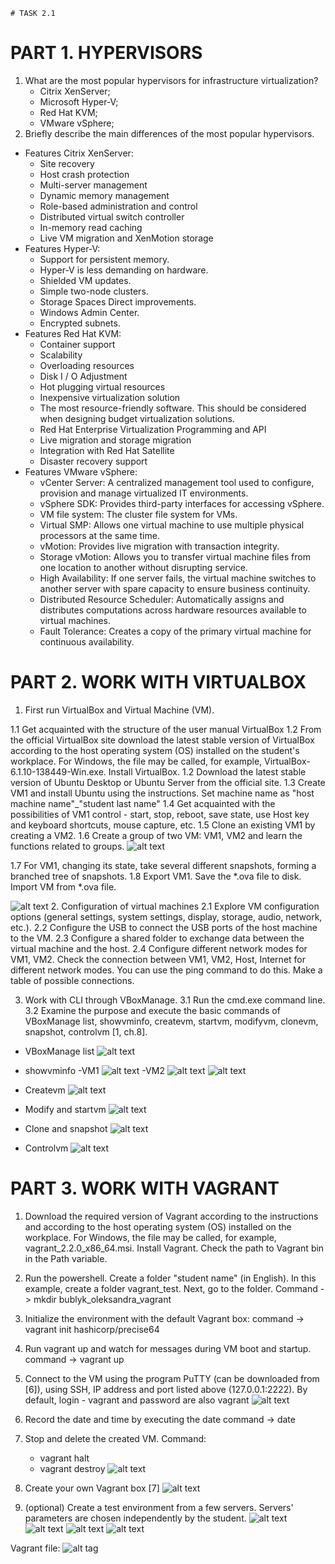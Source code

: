 
	# TASK 2.1
# PART 1. HYPERVISORS
1. What are the most popular hypervisors for infrastructure virtualization?
	- Citrix XenServer;
	- Microsoft Hyper-V; 
	- Red Hat KVM;
	- VMware vSphere;
2. Briefly describe the main differences of the most popular hypervisors.
- Features Citrix XenServer:
	- Site recovery
	- Host crash protection
	- Multi-server management
	- Dynamic memory management
	- Role-based administration and control
	- Distributed virtual switch controller
	- In-memory read caching
	- Live VM migration and XenMotion storage
- Features Hyper-V:
	- Support for persistent memory.
	- Hyper-V is less demanding on hardware.
	- Shielded VM updates.
	- Simple two-node clusters.
	- Storage Spaces Direct improvements.
	- Windows Admin Center.
	- Encrypted subnets.
- Features Red Hat KVM:
	- Container support
	- Scalability
	- Overloading resources
	- Disk I / O Adjustment
	- Hot plugging virtual resources
	- Inexpensive virtualization solution
	- The most resource-friendly software. This should be considered when designing budget virtualization solutions.
	- Red Hat Enterprise Virtualization Programming and API
	- Live migration and storage migration
	- Integration with Red Hat Satellite
	- Disaster recovery support
- Features VMware vSphere:
	- vCenter Server: A centralized management tool used to configure, provision and manage virtualized IT environments.
	- vSphere SDK: Provides third-party interfaces for accessing vSphere.
	- VM file system: The cluster file system for VMs.
	- Virtual SMP: Allows one virtual machine to use multiple physical processors at the same time.
	- vMotion: Provides live migration with transaction integrity.
	- Storage vMotion: Allows you to transfer virtual machine files from one location to another without disrupting service.
	- High Availability: If one server fails, the virtual machine switches to another server with spare capacity to ensure business continuity.
	- Distributed Resource Scheduler: Automatically assigns and distributes computations across hardware resources available to virtual machines.
	- Fault Tolerance: Creates a copy of the primary virtual machine for continuous availability.
	
# PART 2. WORK WITH VIRTUALBOX

1. First run VirtualBox and Virtual Machine (VM).

1.1 Get acquainted with the structure of the user manual VirtualBox
1.2 From the official VirtualBox site download the latest stable version of VirtualBox according to the host operating system (OS) installed on the student's workplace. For Windows, the file may be called, for example, VirtualBox-6.1.10-138449-Win.exe. Install VirtualBox.
1.2 Download the latest stable version of Ubuntu Desktop or Ubuntu Server from the official site.
1.3 Create VM1 and install Ubuntu using the instructions. Set machine name as "host machine name"_"student last name"
1.4 Get acquainted with the possibilities of VM1 control - start, stop, reboot, save state, use Host key and keyboard shortcuts, mouse capture, etc.
1.5 Clone an existing VM1 by creating a VM2.
1.6 Create a group of two VM: VM1, VM2 and learn the functions related to groups.
![alt text](https://github.com/aleksandrabublik/DevOps_online_Kharkov_2020Q42021Q1/blob/main/Module2/task%202.1/VM_Group.jpg)

1.7 For VM1, changing its state, take several different snapshots, forming a branched tree of snapshots.
1.8 Export VM1. Save the *.ova file to disk. Import VM from *.ova file.

![alt text](https://github.com/aleksandrabublik/DevOps_online_Kharkov_2020Q42021Q1/blob/main/Module2/task%202.1/VBjpg.jpg)
2. Configuration of virtual machines
2.1 Explore VM configuration options (general settings, system settings, display, storage, audio, network, etc.).
2.2 Configure the USB to connect the USB ports of the host machine to the VM.
2.3 Configure a shared folder to exchange data between the virtual machine and the host.
2.4 Configure different network modes for VM1, VM2. Check the connection between VM1, VM2, Host, Internet for different network modes. You can use the ping command to do this. Make a table of possible connections.

3. Work with CLI through VBoxManage.
3.1 Run the cmd.exe command line.
3.2 Examine the purpose and execute the basic commands of VBoxManage list, showvminfo, createvm, startvm, modifyvm, clonevm, snapshot, controlvm [1, ch.8].

- VBoxManage list
![alt text](https://github.com/aleksandrabublik/DevOps_online_Kharkov_2020Q42021Q1/blob/main/Module2/task%202.1/VBoxManage_list.jpg)

- showvminfo
	-VM1
	![alt text](https://github.com/aleksandrabublik/DevOps_online_Kharkov_2020Q42021Q1/blob/main/Module2/task%202.1/Showinfo_vm1.jpg)
	-VM2
	![alt text](https://github.com/aleksandrabublik/DevOps_online_Kharkov_2020Q42021Q1/blob/main/Module2/task%202.1/showinfo%202.jpg)
	![alt text](https://github.com/aleksandrabublik/DevOps_online_Kharkov_2020Q42021Q1/blob/main/Module2/task%202.1/showinfo2.1.jpg)

- Createvm
![alt text](https://github.com/aleksandrabublik/DevOps_online_Kharkov_2020Q42021Q1/blob/main/Module2/task%202.1/Createvm.jpg)

- Modify and startvm
![alt text](https://github.com/aleksandrabublik/DevOps_online_Kharkov_2020Q42021Q1/blob/main/Module2/task%202.1/modify%20and%20startvm.jpg)

- Clone and snapshot
![alt text](https://github.com/aleksandrabublik/DevOps_online_Kharkov_2020Q42021Q1/blob/main/Module2/task%202.1/clone%20and%20snapshot.jpg)

- Controlvm
![alt text](https://github.com/aleksandrabublik/DevOps_online_Kharkov_2020Q42021Q1/blob/main/Module2/task%202.1/controlvm.jpg)

# PART 3. WORK WITH VAGRANT

1. Download the required version of Vagrant according to the instructions and according to the host operating system (OS) installed on the workplace. For Windows, the file may be called, for example, vagrant_2.2.0_x86_64.msi. Install Vagrant. Check the path to Vagrant bin in the Path variable.
2. Run the powershell. Create a folder "student name" (in English). In this example, create a folder vagrant_test. Next, go to the folder.
Command -> mkdir bublyk_oleksandra_vagrant
3. Initialize the environment with the default Vagrant box: 
	command -> vagrant init hashicorp/precise64
4. Run vagrant up and watch for messages during VM boot and startup.
	command -> vagrant up 
5. Connect to the VM using the program PuTTY (can be downloaded from [6]), using SSH, IP address and port listed above (127.0.0.1:2222). By default, login - vagrant and password are also vagrant
![alt text](https://github.com/aleksandrabublik/DevOps_online_Kharkov_2020Q42021Q1/blob/main/Module2/task%202.1/Putty.jpg)

6. Record the date and time by executing the date command -> date
7. Stop and delete the created VM.
Command:
	- vagrant halt
	- vagrant destroy
![alt text](https://github.com/aleksandrabublik/DevOps_online_Kharkov_2020Q42021Q1/blob/main/Module2/task%202.1/Vagrant%20halt%20and%20destroy.jpg)

8. Create your own Vagrant box [7] 
![alt text](https://github.com/aleksandrabublik/DevOps_online_Kharkov_2020Q42021Q1/blob/main/Module2/task%202.1/Vagrant%20package%20and%20add.png)

9. (optional) Create a test environment from a few servers. Servers' parameters are chosen independently by the student.
![alt text](https://github.com/aleksandrabublik/DevOps_online_Kharkov_2020Q42021Q1/blob/main/Module2/task%202.1/Launch%20multiVm.png)
![alt text](https://github.com/aleksandrabublik/DevOps_online_Kharkov_2020Q42021Q1/blob/main/Module2/task%202.1/Change%20setting.png)
![alt text](https://github.com/aleksandrabublik/DevOps_online_Kharkov_2020Q42021Q1/blob/main/Module2/task%202.1/ssh%20vm1.png)
![alt text](https://github.com/aleksandrabublik/DevOps_online_Kharkov_2020Q42021Q1/blob/main/Module2/task%202.1/ssh%20vm2.png)

Vagrant file:
![alt tag](https://github.com/aleksandrabublik/DevOps_online_Kharkov_2020Q42021Q1/blob/main/Module2/task%202.1/Vagrantfile)


